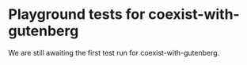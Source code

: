 # Playground tests for coexist-with-gutenberg
We are still awaiting the first test run for coexist-with-gutenberg.
